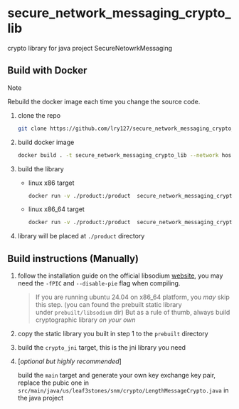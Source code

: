 # secure_network_messaging_crypto_lib

crypto library for java project SecureNetowrkMessaging

## Build with Docker

> [!NOTE]
> 
> Rebuild the docker image each time you change the source code.

1. clone the repo
   
   ```bash
   git clone https://github.com/lry127/secure_network_messaging_crypto_lib.git
   ```

2. build docker image
   
   ```bash
   docker build . -t secure_network_messaging_crypto_lib --network host
   ```

3. build the library
   
   - linux x86 target
     
     ```bash
     docker run -v ./product:/product  secure_network_messaging_crypto_lib linux_x86_build.sh
     ```
   
   - linux x86_64 target
     
     ```bash
     docker run -v ./product:/product  secure_network_messaging_crypto_lib linux_x86_64_build.sh
     ```

4. library will be placed at `./product` directory

## Build instructions (Manually)

1. follow the installation guide on the official libsodium [website](https://doc.libsodium.org/installation), you may need the `-fPIC` and `--disable-pie` flag when compiling.

    > If you are running ubuntu 24.04 on x86_64 platform, you *may* skip this step. (you can found the prebuilt static library under `prebuilt/libsodium` dir) But as a rule of thumb, always build cryptographic library *on your own*

2. copy the static library you built in step 1 to the `prebuilt` directory

3. build the `crypto_jni` target, this is the jni library you need

4. [*optional but highly recommended*]
   
   build the `main` target and generate your own key exchange key pair, replace the pubic one in `src/main/java/us/leaf3stones/snm/crypto/LengthMessageCrypto.java` in the java project
